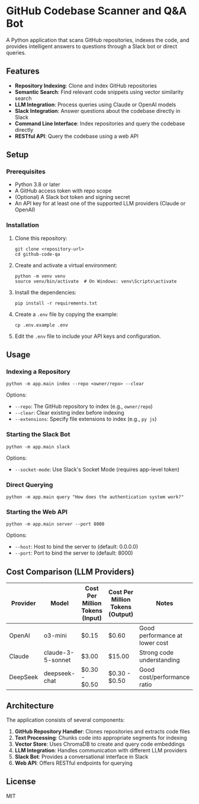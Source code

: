 # GitHub Codebase Scanner and Q&A Bot

A Python application that scans GitHub repositories, indexes the code, and provides intelligent answers to questions through a Slack bot or direct queries.

## Features

- **Repository Indexing**: Clone and index GitHub repositories
- **Semantic Search**: Find relevant code snippets using vector similarity search
- **LLM Integration**: Process queries using Claude or OpenAI models
- **Slack Integration**: Answer questions about the codebase directly in Slack
- **Command Line Interface**: Index repositories and query the codebase directly
- **RESTful API**: Query the codebase using a web API

## Setup

### Prerequisites

- Python 3.8 or later
- A GitHub access token with repo scope
- (Optional) A Slack bot token and signing secret
- An API key for at least one of the supported LLM providers (Claude or OpenAI)

### Installation

1. Clone this repository:
   ```
   git clone <repository-url>
   cd github-code-qa
   ```

2. Create and activate a virtual environment:
   ```
   python -m venv venv
   source venv/bin/activate  # On Windows: venv\Scripts\activate
   ```

3. Install the dependencies:
   ```
   pip install -r requirements.txt
   ```

4. Create a `.env` file by copying the example:
   ```
   cp .env.example .env
   ```

5. Edit the `.env` file to include your API keys and configuration.

## Usage

### Indexing a Repository

```
python -m app.main index --repo <owner/repo> --clear
```

Options:
- `--repo`: The GitHub repository to index (e.g., `owner/repo`)
- `--clear`: Clear existing index before indexing
- `--extensions`: Specify file extensions to index (e.g., `py js`)

### Starting the Slack Bot

```
python -m app.main slack
```

Options:
- `--socket-mode`: Use Slack's Socket Mode (requires app-level token)

### Direct Querying

```
python -m app.main query "How does the authentication system work?"
```

### Starting the Web API

```
python -m app.main server --port 8000
```

Options:
- `--host`: Host to bind the server to (default: 0.0.0.0)
- `--port`: Port to bind the server to (default: 8000)

## Cost Comparison (LLM Providers)

| Provider | Model | Cost Per Million Tokens (Input) | Cost Per Million Tokens (Output) | Notes |
|----------|-------|--------------------------------|----------------------------------|-------|
| OpenAI   | o3-mini | $0.15 | $0.60 | Good performance at lower cost |
| Claude   | claude-3-5-sonnet | $3.00 | $15.00 | Strong code understanding |
| DeepSeek | deepseek-chat | $0.30 - $0.50 | $0.30 - $0.50 | Good cost/performance ratio |

## Architecture

The application consists of several components:

1. **GitHub Repository Handler**: Clones repositories and extracts code files
2. **Text Processing**: Chunks code into appropriate segments for indexing
3. **Vector Store**: Uses ChromaDB to create and query code embeddings
4. **LLM Integration**: Handles communication with different LLM providers
5. **Slack Bot**: Provides a conversational interface in Slack
6. **Web API**: Offers RESTful endpoints for querying

## License

MIT 